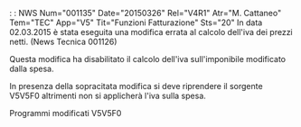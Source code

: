  :  : NWS Num="001135" Date="20150326" Rel="V4R1" Atr="M. Cattaneo" Tem="TEC" App="V5" Tit="Funzioni Fatturazione" Sts="20"
In data 02.03.2015 è stata eseguita una modifica errata al calcolo dell'iva dei prezzi netti.
(News Tecnica 001126)

Questa modifica ha disabilitato il calcolo dell'iva sull'imponibile modificato dalla spesa.

In presenza della sopracitata modifica si deve riprendere il sorgente V5V5F0 altrimenti non si applicherà l'iva sulla spesa.

Programmi modificati
V5V5F0
